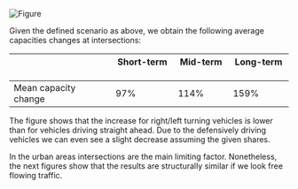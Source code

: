 

![Figure](http://localhost:8000/flow/flow-violin.png)

Given the defined scenario as above, we obtain the following average capacities changes at intersections:

|                         | Short-term &nbsp; | Mid-term  &nbsp;| Long-term  &nbsp; |
|-------------------------|--------------|------------|------------|
|  Mean capacity change   |    97%       |   114%     |   159%     |


The figure shows that the increase for right/left turning vehicles is lower than for vehicles driving straight ahead.
Due to the defensively driving vehicles we can even see a slight decrease assuming the given shares.


In the urban areas intersections are the main limiting factor.
Nonetheless, the next figures show that the results are structurally similar if we look free flowing traffic.